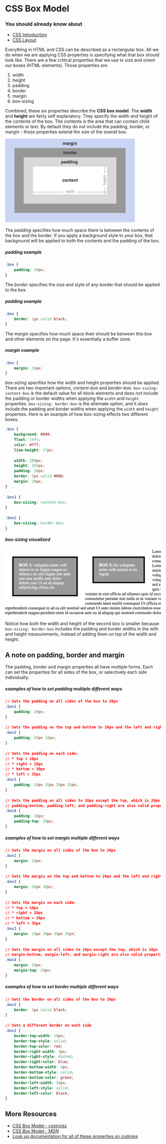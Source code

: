 # CSS Box Model

### You should already know about
* [CSS Introduction](../css-introduction/README.md)
* [CSS Layout](../css-layout/README.md)

Everything in HTML and CSS can be described as a rectangular box. All we do when we are applying CSS properties is specifying what that box should look like. There are a few crtitcal properties that we use to size and orient our boxes (HTML elements). Those properties are:

1. width
2. height
3. padding
4. border
5. margin
6. box-sizing

Combined, these six properties describe the **CSS box model**. The **width** and **height** are fairly self explanatory. They specify the width and height of the *contents* of the box. The contents is the area that can contain child elements or text. By default they do not include the padding, border, or margin - those properties extend the size of the overall box.

![Box Model](css-box-model.png)

The *padding* specifies how much space there is between the contents of the box and the border. If you apply a background style to your box, that background will be applied to both the contents and the padding of the box.

##### padding example
```css
.box {
	padding: 20px;
}
```

The *border* specifies the size and style of any border that should be applied to the box.

##### padding example
```css
.box {
	border: 1px solid black;
}
```

The *margin* specifies how much space their should be between this box and other elements on the page. It's essentially a buffer zone.

##### margin example
```css
.box {
	margin: 16px;
}
```

*box-sizing* specifies how the width and height properties should be applied. There are two important options, *content-box* and *border-box*. `box-sizing: content-box` is the default value for all block elements and does *not* include the padding or border widths when applying the `width` and `height` properties. `box-sizing: border-box` is the alternate option, and it *does* include the padding and border widths when applying the `width` and `height` properties. Here is an example of how box-sizing effects two different boxes.

```css
.box {
	background: #999;
	float: left;
	color: #fff;
	line-height: 17px;

	width: 200px;
	height: 102px;
	padding: 20px;
	border: 5px solid #000;
	margin: 28px;
}

.box1 {
	box-sizing: content-box;
}

.box2 {
	box-sizing: border-box;
}
```

##### box-sizing visualized
![Box Sizing Example](box-sizing.png)

Notice how both the width and height of the second box is smaller because `box-sizing: border-box` includes the padding and border widths in the with and height measurements, instead of adding them on top of the width and height.

## A note on padding, border and margin
The padding, border and margin properties all have multiple forms. Each can set the properties for all sides of the box, or selectively each side individually.

##### examples of how to set padding multiple different ways
```css
// Sets the padding on all sides of the box to 20px
.box1 {
	padding: 20px;
}

// Sets the padding on the top and bottom to 20px and the left and right to 10px
.box2 {
	padding: 20px 10px;
}

// Sets the padding on each side:
// * top = 10px
// * right = 20px
// * bottom = 30px
// * left = 35px
.box3 {
	padding: 10px 20px 30px 35px;
}

// Sets the padding on all sides to 10px except the top, which is 20px
// padding-bottom, padding-left, and padding-right are also valid properties.
.box4 {
	padding: 10px;
	padding-top: 20px;
}
```

##### examples of how to set margin multiple different ways
```css
// Sets the margin on all sides of the box to 20px
.box1 {
	margin: 20px;
}

// Sets the margin on the top and bottom to 20px and the left and right to 10px
.box2 {
	margin: 20px 10px;
}

// Sets the margin on each side:
// * top = 10px
// * right = 20px
// * bottom = 30px
// * left = 35px
.box3 {
	margin: 10px 20px 30px 35px;
}

// Sets the margin on all sides to 10px except the top, which is 20px
// margin-bottom, margin-left, and margin-right are also valid properties
.box4 {
	margin: 10px;
	margin-top: 20px;
}
```

##### examples of how to set border multiple different ways
```css
// Sets the border on all sides of the box to 20px
.box1 {
	border: 1px solid black;
}

// Sets a different border on each side
.box2 {
	border-top-width: 10px;
	border-top-style: solid;
	border-top-color: red;
	border-right-width: 3px;
	border-right-style: dashed;
	border-right-color: blue;
	border-bottom-width: 4px;
	border-bottom-style: solid;
	border-bottom-color: green;
	border-left-width: 10px;
	border-left-style: solid;
	border-left-color: black;
}
```

## More Resources

* [CSS Box Model - csstricks](https://css-tricks.com/the-css-box-model/)
* [CSS Box Model - MDN](https://developer.mozilla.org/en-US/docs/Web/CSS/box_model)
* [Look up documentation for all of these properties on codrops](http://tympanus.net/codrops/css_reference/)